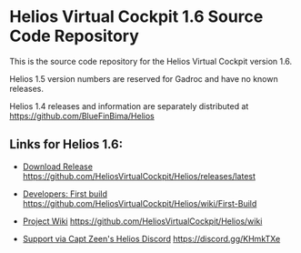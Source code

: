 # Helios Virtual Cockpit 1.6 Source Code Repository

This is the source code repository for the Helios Virtual Cockpit version 1.6.  

Helios 1.5 version numbers are reserved for Gadroc and have no known releases.

Helios 1.4 releases and information are separately distributed at https://github.com/BlueFinBima/Helios

## Links for Helios 1.6:

- [Download Release](https://github.com/HeliosVirtualCockpit/Helios/releases/latest) https://github.com/HeliosVirtualCockpit/Helios/releases/latest


- [Developers: First build](https://github.com/HeliosVirtualCockpit/Helios/wiki/First-Build) https://github.com/HeliosVirtualCockpit/Helios/wiki/First-Build
- [Project Wiki](https://github.com/HeliosVirtualCockpit/Helios/wiki) https://github.com/HeliosVirtualCockpit/Helios/wiki

- [Support via Capt Zeen's Helios Discord](https://discord.gg/KHmkTXe) https://discord.gg/KHmkTXe


